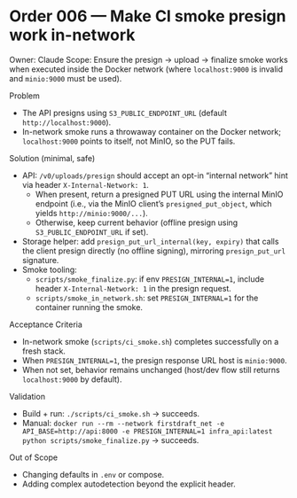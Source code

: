 # Order 006 — Make CI smoke presign work in-network

Owner: Claude
Scope: Ensure the presign → upload → finalize smoke works when executed inside the Docker network (where `localhost:9000` is invalid and `minio:9000` must be used).

Problem
- The API presigns using `S3_PUBLIC_ENDPOINT_URL` (default `http://localhost:9000`).
- In-network smoke runs a throwaway container on the Docker network; `localhost:9000` points to itself, not MinIO, so the PUT fails.

Solution (minimal, safe)
- API: `/v0/uploads/presign` should accept an opt-in “internal network” hint via header `X-Internal-Network: 1`.
  - When present, return a presigned PUT URL using the internal MinIO endpoint (i.e., via the MinIO client’s `presigned_put_object`, which yields `http://minio:9000/...`).
  - Otherwise, keep current behavior (offline presign using `S3_PUBLIC_ENDPOINT_URL` if set).
- Storage helper: add `presign_put_url_internal(key, expiry)` that calls the client presign directly (no offline signing), mirroring `presign_put_url` signature.
- Smoke tooling:
  - `scripts/smoke_finalize.py`: if env `PRESIGN_INTERNAL=1`, include header `X-Internal-Network: 1` in the presign request.
  - `scripts/smoke_in_network.sh`: set `PRESIGN_INTERNAL=1` for the container running the smoke.

Acceptance Criteria
- In-network smoke (`scripts/ci_smoke.sh`) completes successfully on a fresh stack.
- When `PRESIGN_INTERNAL=1`, the presign response URL host is `minio:9000`.
- When not set, behavior remains unchanged (host/dev flow still returns `localhost:9000` by default).

Validation
- Build + run: `./scripts/ci_smoke.sh` → succeeds.
- Manual: `docker run --rm --network firstdraft_net -e API_BASE=http://api:8000 -e PRESIGN_INTERNAL=1 infra_api:latest python scripts/smoke_finalize.py` → succeeds.

Out of Scope
- Changing defaults in `.env` or compose.
- Adding complex autodetection beyond the explicit header.
